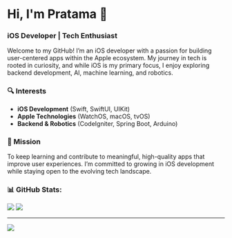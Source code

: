 # Hi, I'm Pratama 👋

### iOS Developer | Tech Enthusiast

Welcome to my GitHub! I’m an iOS developer with a passion for building user-centered apps within the Apple ecosystem. My journey in tech is rooted in curiosity, and while iOS is my primary focus, I enjoy exploring backend development, AI, machine learning, and robotics.

### 🔍 Interests
- **iOS Development** (Swift, SwiftUI, UIKit)
- **Apple Technologies** (WatchOS, macOS, tvOS)
- **Backend & Robotics** (CodeIgniter, Spring Boot, Arduino)

### 🎯 Mission
To keep learning and contribute to meaningful, high-quality apps that improve user experiences. I’m committed to growing in iOS development while staying open to the evolving tech landscape.


### 📊 GitHub Stats:
![](https://github-readme-streak-stats.herokuapp.com/?user=pratama6624&theme=dark&hide_border=false)
![](https://github-readme-stats.vercel.app/api/top-langs/?username=pratama6624&theme=dark&hide_border=false&include_all_commits=false&count_private=false&layout=compact)

---
[![](https://visitcount.itsvg.in/api?id=pratama6624&icon=5&color=1)](https://visitcount.itsvg.in)
